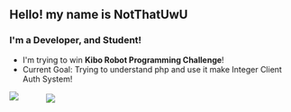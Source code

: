 ## Hello! my name is NotThatUwU

### I'm a Developer, and Student!
- I'm trying to win **Kibo Robot Programming Challenge**!
- Current Goal: Trying to understand php and use it make Integer Client Auth System!


<img src="https://github-readme-stats.vercel.app/api?username=NotThatUwU&&show_icons=true&title_color=df36d8&icon_color=bb2acf&text_color=05f0f7&bg_color=151515">
<img align="center" style="margin-left: 45px;" src="https://github-readme-stats.vercel.app/api/top-langs/?username=NotThatUwU&layout=compact&theme=bear" />
